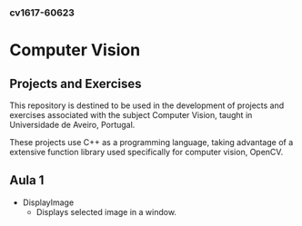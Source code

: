 ### cv1617-60623

# Computer Vision
## Projects and Exercises


This repository is destined to be used in the development of projects and exercises associated with the subject Computer Vision, taught in Universidade de Aveiro, Portugal.

These projects use C++ as a programming language, taking advantage of a extensive function library used specifically for computer vision, OpenCV.

## Aula 1
* DisplayImage
    - Displays selected image in a window.